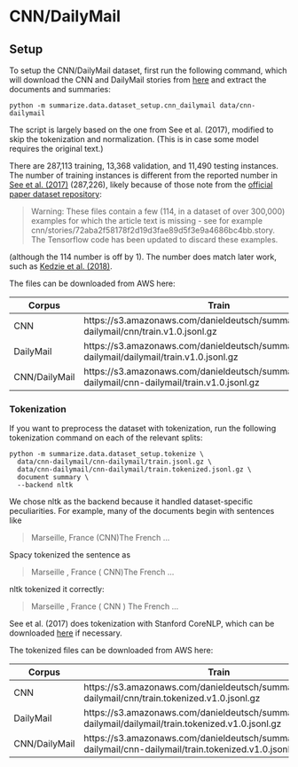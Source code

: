 # CNN/DailyMail
## Setup
To setup the CNN/DailyMail dataset, first run the following command, which will download the CNN and DailyMail stories from [here](https://cs.nyu.edu/~kcho/DMQA/) and extract the documents and summaries:
```
python -m summarize.data.dataset_setup.cnn_dailymail data/cnn-dailymail
```
The script is largely based on the one from See et al. (2017), modified to skip the tokenization and normalization.
(This is in case some model requires the original text.)

There are 287,113 training, 13,368 validation, and 11,490 testing instances.
The number of training instances is different from the reported number in [See et al. (2017)](https://arxiv.org/pdf/1704.04368.pdf) (287,226), likely because of those note from the [official paper dataset repository](https://github.com/abisee/cnn-dailymail):

> Warning: These files contain a few (114, in a dataset of over 300,000) examples for which the article text is missing - see for example cnn/stories/72aba2f58178f2d19d3fae89d5f3e9a4686bc4bb.story.
> The Tensorflow code has been updated to discard these examples.

(although the 114 number is off by 1).
The number does match later work, such as [Kedzie et al. (2018)](https://arxiv.org/pdf/1810.12343.pdf).

The files can be downloaded from AWS here:

  <table>
    <thead>
      <tr>
        <th>Corpus</th>
        <th>Train</th>
        <th>Valid</th>
        <th>Test</th>
      </tr>
    </thead>
    <tbody>
      <tr>
        <td>CNN</td>
        <td>https://s3.amazonaws.com/danieldeutsch/summarize/data/cnn-dailymail/cnn/train.v1.0.jsonl.gz</td>
        <td>https://s3.amazonaws.com/danieldeutsch/summarize/data/cnn-dailymail/cnn/valid.v1.0.jsonl.gz</td>
        <td>https://s3.amazonaws.com/danieldeutsch/summarize/data/cnn-dailymail/cnn/test.v1.0.jsonl.gz</td>
      </tr>
      <tr>
        <td>DailyMail</d>
        <td>https://s3.amazonaws.com/danieldeutsch/summarize/data/cnn-dailymail/dailymail/train.v1.0.jsonl.gz</td>
        <td>https://s3.amazonaws.com/danieldeutsch/summarize/data/cnn-dailymail/dailymail/valid.v1.0.jsonl.gz</td>
        <td>https://s3.amazonaws.com/danieldeutsch/summarize/data/cnn-dailymail/dailymail/test.v1.0.jsonl.gz</td>
      </tr>
      <tr>
        <td>CNN/DailyMail</td>
        <td>https://s3.amazonaws.com/danieldeutsch/summarize/data/cnn-dailymail/cnn-dailymail/train.v1.0.jsonl.gz</td>
        <td>https://s3.amazonaws.com/danieldeutsch/summarize/data/cnn-dailymail/cnn-dailymail/valid.v1.0.jsonl.gz</td>
        <td>https://s3.amazonaws.com/danieldeutsch/summarize/data/cnn-dailymail/cnn-dailymail/test.v1.0.jsonl.gz</td>
      </tr>
    </tbody>
  </table>

### Tokenization
If you want to preprocess the dataset with tokenization, run the following tokenization command on each of the relevant splits:
```
python -m summarize.data.dataset_setup.tokenize \
  data/cnn-dailymail/cnn-dailymail/train.jsonl.gz \
  data/cnn-dailymail/cnn-dailymail/train.tokenized.jsonl.gz \
  document summary \
  --backend nltk
```
We chose nltk as the backend because it handled dataset-specific peculiarities.
For example, many of the documents begin with sentences like
> Marseille, France (CNN)The French ...

Spacy tokenized the sentence as
> Marseille , France ( CNN)The French ...

nltk tokenized it correctly:
> Marseille , France ( CNN ) The French ...

See et al. (2017) does tokenization with Stanford CoreNLP, which can be downloaded [here](https://github.com/JafferWilson/Process-Data-of-CNN-DailyMail) if necessary.

The tokenized files can be downloaded from AWS here:

  <table>
    <thead>
      <tr>
        <th>Corpus</th>
        <th>Train</th>
        <th>Valid</th>
        <th>Test</th>
      </tr>
    </thead>
    <tbody>
      <tr>
        <td>CNN</td>
        <td>https://s3.amazonaws.com/danieldeutsch/summarize/data/cnn-dailymail/cnn/train.tokenized.v1.0.jsonl.gz</td>
        <td>https://s3.amazonaws.com/danieldeutsch/summarize/data/cnn-dailymail/cnn/valid.tokenized.v1.0.jsonl.gz</td>
        <td>https://s3.amazonaws.com/danieldeutsch/summarize/data/cnn-dailymail/cnn/test.tokenized.v1.0.jsonl.gz</td>
      </tr>
      <tr>
        <td>DailyMail</td>
        <td>https://s3.amazonaws.com/danieldeutsch/summarize/data/cnn-dailymail/dailymail/train.tokenized.v1.0.jsonl.gz</td>
        <td>https://s3.amazonaws.com/danieldeutsch/summarize/data/cnn-dailymail/dailymail/valid.tokenized.v1.0.jsonl.gz</td>
        <td>https://s3.amazonaws.com/danieldeutsch/summarize/data/cnn-dailymail/dailymail/test.tokenized.v1.0.jsonl.gz</td>
      </tr>
      <tr>
        <td>CNN/DailyMail</td>
        <td>https://s3.amazonaws.com/danieldeutsch/summarize/data/cnn-dailymail/cnn-dailymail/train.tokenized.v1.0.jsonl.gz</td>
        <td>https://s3.amazonaws.com/danieldeutsch/summarize/data/cnn-dailymail/cnn-dailymail/valid.tokenized.v1.0.jsonl.gz</td>
        <td>https://s3.amazonaws.com/danieldeutsch/summarize/data/cnn-dailymail/cnn-dailymail/test.tokenized.v1.0.jsonl.gz</td>
      </tr>
    </tbody>
  </table>
